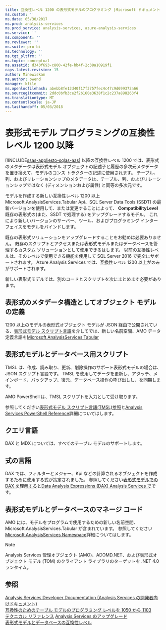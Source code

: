 ```yaml
---
title: 互換性レベル 1200 の表形式モデルのプログラミング |Microsoft ドキュメント
ms.custom: ''
ms.date: 05/30/2017
ms.prod: analysis-services
ms.prod_service: analysis-services, azure-analysis-services
ms.service: ''
ms.component: ''
ms.reviewer: ''
ms.suite: pro-bi
ms.technology: ''
ms.tgt_pltfrm: ''
ms.topic: conceptual
ms.assetid: d343f693-c800-42fe-bb4f-2c38a10919f1
caps.latest.revision: 15
author: Minewiskan
ms.author: owend
manager: kfile
ms.openlocfilehash: abebb8fe13d40f17f3757fec4c47c9d699372a66
ms.sourcegitcommit: 2ddc0bfb3ce2f2b160e3638f1c2c237a898263f4
ms.translationtype: MT
ms.contentlocale: ja-JP
ms.lasthandoff: 05/03/2018
---
```

# <a name="tabular-model-programming-for-compatibility-level-1200-and-higher"></a>表形式モデル プログラミングの互換性レベル 1200 以降
[!INCLUDE[ssas-appliesto-sqlas-aas](../../includes/ssas-appliesto-sqlas-aas.md)]
以降の互換性レベル 1200 では、表形式のメタデータは表形式モデル オブジェクトの記述子と履歴の多次元メタデータを置き換えて、モデルのコンス トラクターの記述に使用されます。 テーブル、列、およびリレーションシップのメタデータは、テーブル、列、およびリレーションシップではなく (ディメンションおよび属性) と同等の多次元です。  
  
モデルを作成する新しい互換性レベル 1200 以上 Microsoft.AnalysisServices.Tabular Api、SQL Server Data Tools (SSDT) の最新バージョンを使用して、または変更することによって、 **CompatibilityLevel**既存の表形式の(また、SSDT で処理する) をアップグレードするモデル。 これにより新しいバージョンのサーバー、ツール、およびプログラミング インターフェイスをモデルをバインドします。   
  
既存の表形式ソリューションをアップグレードすることをお勧めは必要ありません。 既存のスクリプトとアクセスまたは表形式モデルまたはデータベースを管理するカスタム ソリューションとして使用できるはします。 以前の互換性レベルは、そのレベルで使用できる機能を使用して SQL Server 2016 で完全にサポートされます。 Azure Analysis Services では、互換性レベル 1200 以上がのみがサポートされます。
  
 新しい表形式モデルでは、別のコードとスクリプトを次にまとめます必要があります。  
  
## <a name="object-model-definitions-as-tabular-metadata-constructs"></a>表形式のメタデータ構造としてオブジェクト モデルの定義  
 1200 以上のモデルの表形式オブジェクト モデルが JSON 経由で公開されている、[表形式モデル スクリプト言語](../../analysis-services/tabular-model-scripting-language-tmsl-reference.md)を介してでは、新しい名前空間、AMO データ定義言語を[Microsoft.AnalysisServices.Tabular](http://msdn.microsoft.com/library/microsoft.analysisservices.tabular.aspx)

## <a name="script-for-tabular-models-and-databases"></a>表形式モデルとデータベース用スクリプト  
 TMSL は、作成、読み取り、更新、削除操作のサポート表形式モデルの場合は、JSON スクリプト言語です。 TMSL を使用してデータを更新し、アタッチ、メインボード、バックアップ、復元、データベース操作の呼び出しし、を同期します。  
  
 AMO PowerShell は、TMSL スクリプトを入力として受け取ります。  
  
 参照してください[表形式モデル スクリプト言語&#40;TMSL&#41;参照](../../analysis-services/tabular-model-scripting-language-tmsl-reference.md)と[Analysis Services PowerShell Reference](../../analysis-services/powershell/analysis-services-powershell-reference.md)詳細についてはします。  
  
## <a name="query-languages"></a>クエリ言語  
 DAX と MDX については、すべてのテーブル モデルのサポートします。  
  
## <a name="expression-language"></a>式の言語  
 DAX では、フィルターとメジャー、Kpi などの計算されるオブジェクトを作成するために使用する式が策定されました。 参照してください[表形式モデルでの DAX を理解する](../../analysis-services/tabular-models/understanding-dax-in-tabular-models-ssas-tabular.md)と[Data Analysis Expressions &#40;DAX&#41; Analysis Services で](http://msdn.microsoft.com/library/abb336c9-3346-4cab-b91b-90f93f4575e5)です。  
  
## <a name="managed-code-for-tabular-models-and-databases"></a>表形式モデルとデータベースのマネージ コード  
 AMO には、モデルをプログラムで使用するための新しい名前空間、Microsoft.AnalysisServices.Tabular が含まれています。 参照してください[Microsoft.AnalysisServices Namespace](https://msdn.microsoft.com/library/ms146720\(SQL.130\).aspx)詳細についてはします。  
  
> [!NOTE]  
>  Analysis Services 管理オブジェクト (AMO)、ADOMD.NET、および表形式オブジェクト モデル (TOM) のクライアント ライブラリのターゲットを .NET 4.0 ランタイム。   
  
## <a name="see-also"></a>参照  
 [Analysis Services Developer Documentation (Analysis Services の開発者向けドキュメント)](../../analysis-services/analysis-services-developer-documentation.md)   
 [互換性のためのテーブル モデルのプログラミング レベルを 1050 から 1103](../../analysis-services/tabular-model-programming-compatibility-levels-1050-1103/tabular-model-programming-for-compatibility-levels-1050-through-1103.md)   
 [テクニカル リファレンス](../../analysis-services/powershell/technical-reference-ssas.md) [Analysis Services のアップグレード](../../database-engine/install-windows/upgrade-analysis-services.md)  
 [表形式モデルとデータベースの互換性レベル](../../analysis-services/tabular-model-programming-compatibility-levels-1050-1103/tabular-model-programming-for-compatibility-levels-1050-through-1103.md)  
  
  
